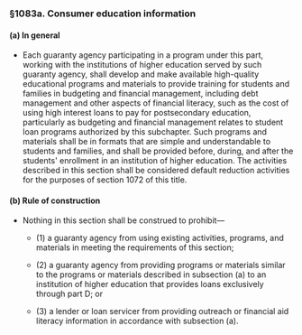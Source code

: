 ### §1083a. Consumer education information
#### (a) In general
* Each guaranty agency participating in a program under this part, working with the institutions of higher education served by such guaranty agency, shall develop and make available high-quality educational programs and materials to provide training for students and families in budgeting and financial management, including debt management and other aspects of financial literacy, such as the cost of using high interest loans to pay for postsecondary education, particularly as budgeting and financial management relates to student loan programs authorized by this subchapter. Such programs and materials shall be in formats that are simple and understandable to students and families, and shall be provided before, during, and after the students' enrollment in an institution of higher education. The activities described in this section shall be considered default reduction activities for the purposes of section 1072 of this title.

#### (b) Rule of construction
* Nothing in this section shall be construed to prohibit—

  * (1) a guaranty agency from using existing activities, programs, and materials in meeting the requirements of this section;

  * (2) a guaranty agency from providing programs or materials similar to the programs or materials described in subsection (a) to an institution of higher education that provides loans exclusively through part D; or

  * (3) a lender or loan servicer from providing outreach or financial aid literacy information in accordance with subsection (a).